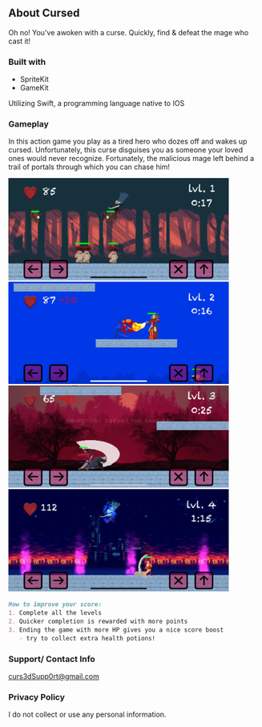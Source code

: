 ## About Cursed

Oh no! You've awoken with a curse. Quickly, find & defeat the mage who cast it!

### Built with 
* SpriteKit 
* GameKit

Utilizing Swift, a programming language native to IOS 

### Gameplay
In this action game you play as a tired hero who dozes off and wakes up cursed. Unfortunately, this curse 
disguises you as someone your loved ones would never recognize. Fortunately, the malicious mage left behind
a trail of portals through which you can chase him! 

<img src="Images/lvl1.jpeg" width="440" height="204" > <img src="Images/lvl2_2.jpeg" width="440" height="204" >
<img src="Images/lvl3.jpeg" width="440" height="204" > <img src="Images/lvl4_1.jpeg" width="440" height="204" >

```markdown
How to improve your score: 
1. Complete all the levels
2. Quicker completion is rewarded with more points
3. Ending the game with more HP gives you a nice score boost
   - try to collect extra health potions!
```
### Support/ Contact Info
curs3dSupp0rt@gmail.com

### Privacy Policy 
I do not collect or use any personal information. 
